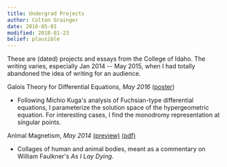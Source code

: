 ```yaml
---
title: Undergrad Projects
author: Colton Grainger
date: 2016-05-01
modified: 2018-01-23
belief: plausible 
---
```


These are (dated) projects and essays from the College of Idaho. The writing varies, especially Jan 2014 -- May 2015, when I had totally abandoned the idea of writing for an audience.

Galois Theory for Differential Equations, *May 2016* ([poster](docs/galois.pdf))
- Following Michio Kuga's analysis of Fuchsian-type differential equations, I parameterize the solution space of the hypergeometric equation. For interesting cases, I find the monodromy representation at singular points. 

Animal Magnetism, *May 2014* [(preview)](images/animal-magnetism.png) [(pdf)](docs/animal-magnetism.pdf)
- Collages of human and animal bodies, meant as a commentary on William Faulkner's *As I Lay Dying*. 
